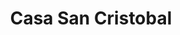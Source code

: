 ---
title: "Casa San Cristobal"
url: /municipio-el-alto/casa-san-cristobal/
shop: Haushaltsgeräte
---